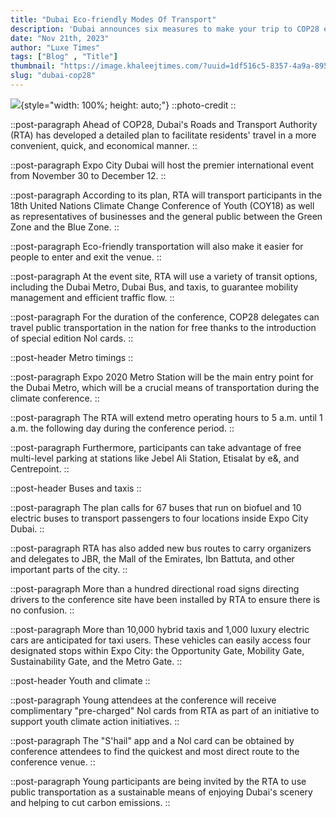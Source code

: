 ```yaml
---
title: "Dubai Eco-friendly Modes Of Transport"
description: 'Dubai announces six measures to make your trip to COP28 easier, including extended metro hours and "pre-charged" Nol cards.'
date: "Nov 21th, 2023"
author: "Luxe Times"
tags: ["Blog" , "Title"]
thumbnail: "https://image.khaleejtimes.com/?uuid=1df516c5-8357-4a9a-8952-fa7ac5f82e62&function=cropresize&type=preview&source=false&q=75&crop_w=0.99999&crop_h=0.81374&width=1500&height=844&x=1.0E-5&y=0.15371"
slug: "dubai-cop28"
---
```

<!-- section -->

![](https://image.khaleejtimes.com/?uuid=1df516c5-8357-4a9a-8952-fa7ac5f82e62&function=cropresize&type=preview&source=false&q=75&crop_w=0.99999&crop_h=0.81374&width=1500&height=844&x=1.0E-5&y=0.15371){style="width: 100%; height: auto;"}
::photo-credit
::

::post-paragraph
Ahead of COP28, Dubai's Roads and Transport Authority (RTA) has developed a detailed plan to facilitate residents' travel in a more convenient, quick, and economical manner.
::

::post-paragraph
Expo City Dubai will host the premier international event from November 30 to December 12.
::

::post-paragraph
According to its plan, RTA will transport participants in the 18th United Nations Climate Change Conference of Youth (COY18) as well as representatives of businesses and the general public between the Green Zone and the Blue Zone.
::

::post-paragraph
Eco-friendly transportation will also make it easier for people to enter and exit the venue.
::

::post-paragraph
At the event site, RTA will use a variety of transit options, including the Dubai Metro, Dubai Bus, and taxis, to guarantee mobility management and efficient traffic flow.
::

::post-paragraph
For the duration of the conference, COP28 delegates can travel public transportation in the nation for free thanks to the introduction of special edition Nol cards.
::

::post-header
Metro timings
::

::post-paragraph
Expo 2020 Metro Station will be the main entry point for the Dubai Metro, which will be a crucial means of transportation during the climate conference.
::

::post-paragraph
The RTA will extend metro operating hours to 5 a.m. until 1 a.m. the following day during the conference period.
::

::post-paragraph
Furthermore, participants can take advantage of free multi-level parking at stations like Jebel Ali Station, Etisalat by e&, and Centrepoint.
::

::post-header
Buses and taxis
::

::post-paragraph
The plan calls for 67 buses that run on biofuel and 10 electric buses to transport passengers to four locations inside Expo City Dubai.
::

::post-paragraph
RTA has also added new bus routes to carry organizers and delegates to JBR, the Mall of the Emirates, Ibn Battuta, and other important parts of the city.
::

::post-paragraph
More than a hundred directional road signs directing drivers to the conference site have been installed by RTA to ensure there is no confusion.
::

::post-paragraph
More than 10,000 hybrid taxis and 1,000 luxury electric cars are anticipated for taxi users. These vehicles can easily access four designated stops within Expo City: the Opportunity Gate, Mobility Gate, Sustainability Gate, and the Metro Gate.
::

::post-header
Youth and climate
::

::post-paragraph
Young attendees at the conference will receive complimentary "pre-charged" Nol cards from RTA as part of an initiative to support youth climate action initiatives.
::

::post-paragraph
The "S'hail" app and a Nol card can be obtained by conference attendees to find the quickest and most direct route to the conference venue.
::

::post-paragraph
Young participants are being invited by the RTA to use public transportation as a sustainable means of enjoying Dubai's scenery and helping to cut carbon emissions.
::